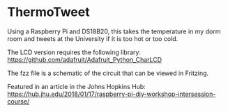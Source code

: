 # ThermoTweet
Using a Raspberry Pi and DS18B20, this takes the temperature in my dorm room and tweets at the University if it is too hot or too cold.

The LCD version requires the following library:
https://github.com/adafruit/Adafruit_Python_CharLCD

The fzz file is a schematic of the circuit that can be viewed in Fritzing.

Featured in an article in the Johns Hopkins Hub: https://hub.jhu.edu/2018/01/17/raspberry-pi-diy-workshop-intersession-course/
